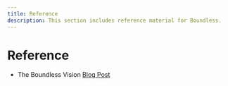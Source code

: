 ```yaml
---
title: Reference
description: This section includes reference material for Boundless.
---
```


# Reference

- The Boundless Vision [Blog Post](https://risczero.com/blog/boundless-the-verifiable-compute-layer)
